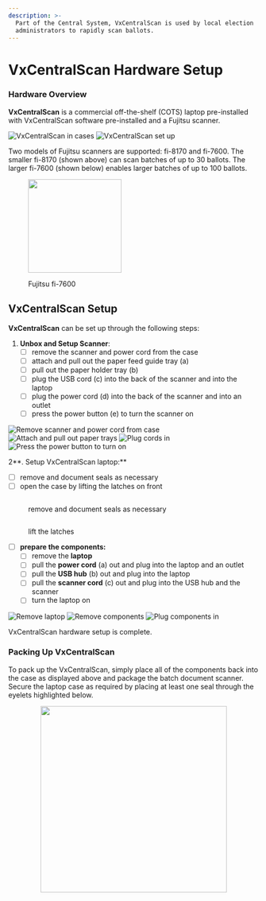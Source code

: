 ```yaml
---
description: >-
  Part of the Central System, VxCentralScan is used by local election
  administrators to rapidly scan ballots.
---
```


# VxCentralScan Hardware Setup

### Hardware Overview

**VxCentralScan** is a commercial off-the-shelf (COTS) laptop pre-installed with VxCentralScan software pre-installed and a Fujitsu scanner.

![VxCentralScan in cases](<../.gitbook/assets/vxcentral in cases.png>) ![VxCentralScan set up](<../.gitbook/assets/image (819).png>)

Two models of Fujitsu scanners are supported: fi-8170 and fi-7600. The smaller fi-8170 (shown above) can scan batches of up to 30 ballots. The larger fi-7600 (shown below) enables larger batches of up to 100 ballots.

<figure><img src="https://www.datacapturegroup.com/wp-content/uploads/2022/02/img_fi-7600_Overview02_tcm100-4446614_tcm100-2750236-32.jpg" alt="" width="188"><figcaption><p>Fujitsu fi-7600</p></figcaption></figure>

## **VxCentralScan** Setup

**VxCentralScan** can be set up through the following steps:

1. **Unbox and Setup Scanner**:&#x20;
   * [ ] remove the scanner and power cord from the case
   * [ ] attach and pull out the paper feed guide tray (a)
   * [ ] pull out the paper holder tray (b)
   * [ ] plug the USB cord (c) into the back of the scanner and into the laptop
   * [ ] plug the power cord (d) into the back of the scanner and into an outlet
   * [ ] press the power button (e) to turn the scanner on

![Remove scanner and power cord from case](<../.gitbook/assets/central scan not setup (1).png>) ![Attach and pull out paper trays](<../.gitbook/assets/central scan telesopoing.png>) ![Plug cords in](<../.gitbook/assets/central scan plug ins.png>) ![Press the power button to turn on](<../.gitbook/assets/central scan power.png>)



2**.  Setup VxCentralScan laptop:**

* [ ] remove and document seals as necessary
* [ ] open the case by lifting the latches on front

<div align="left">

<figure><img src="../.gitbook/assets/image (354).png" alt=""><figcaption><p>remove and document seals as necessary</p></figcaption></figure>

 

<figure><img src="../.gitbook/assets/Vxcs case latches.png" alt=""><figcaption><p>lift the latches</p></figcaption></figure>

</div>

* [ ] **prepare the components:**
  * [ ] remove the **laptop**
  * [ ] pull the **power cord** (a) out and plug into the laptop and an outlet
  * [ ] pull the **USB hub** (b) out and plug into the laptop
  * [ ] pull the **scanner cord** (c) out and plug into the USB hub and the scanner
  * [ ] turn the laptop on

![Remove laptop](<../.gitbook/assets/VxCentralScan case open laptop in.png>) ![Remove components](<../.gitbook/assets/Vxcentral scan case open laptop removed.png>) ![Plug components in](<../.gitbook/assets/image (818).png>)

VxCentralScan hardware setup is complete.

### Packing Up VxCentralScan

To pack up the VxCentralScan, simply place all of the components back into the case as displayed above and package the batch document scanner. Secure the laptop case as required by placing at least one seal through the eyelets highlighted below.

<div align="center">

<figure><img src="../.gitbook/assets/image (367).png" alt="" width="375"><figcaption></figcaption></figure>

</div>

